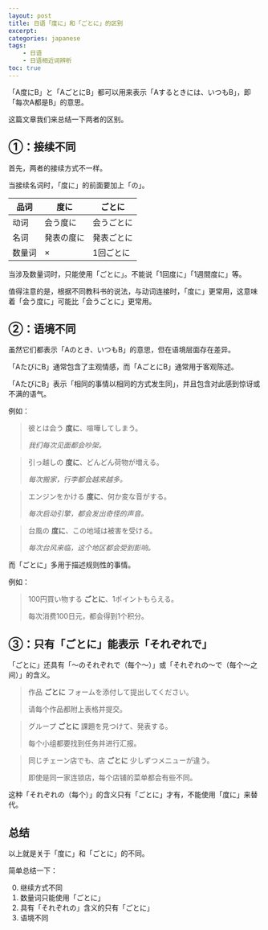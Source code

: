 ```yaml
---
layout: post
title: 日语「度に」和「ごとに」的区别
excerpt: 
categories: japanese
tags:
    - 日语
    - 日语相近词辨析
toc: true
---
```


「A度にB」と「AごとにB」都可以用来表示「Aするときには、いつもB」，即「每次A都是B」的意思。

这篇文章我们来总结一下两者的区别。

## ①：接续不同

首先，两者的接续方式不一样。

当接续名词时，「度に」的前面要加上「の」。

品词 | **度に**| **ごとに** 
---|---|--- 
动词| 会う度に| 会うごとに 
名词| 発表の度に| 発表ごとに 
数量词| × | 1回ごとに 

当涉及数量词时，只能使用「ごとに」。不能说「1回度に」「1週間度に」等。

值得注意的是，根据不同教科书的说法，与动词连接时，「度に」更常用，这意味着「会う度に」可能比「会うごとに」更常用。

## ②：语境不同

虽然它们都表示「Aのとき、いつもB」的意思，但在语境层面存在差异。

「AたびにB」通常包含了主观情感，而「AごとにB」通常用于客观陈述。

「AたびにB」表示「相同的事情以相同的方式发生同」，并且包含对此感到惊讶或不满的语气。

例如：

> 彼とは会う **度に**、喧嘩してしまう。
>
> *我们每次见面都会吵架。*

> 引っ越しの **度に**、どんどん荷物が増える。
> 
> *每次搬家，行李都会越来越多。*

> エンジンをかける **度に**、何か変な音がする。
>
> *每次启动引擎，都会发出奇怪的声音。*

> 台風の **度に**、この地域は被害を受ける。
> 
> *每次台风来临，这个地区都会受到影响。*

而「ごとに」多用于描述规则性的事情。

例如：

> 100円買い物する **ごとに**、1ポイントもらえる。
>
> 每次消费100日元，都会得到1个积分。

## ③：只有「ごとに」能表示「それぞれで」

「ごとに」还具有「～のそれぞれで<span class='more'>（每个～）</span>」或「それぞれの～で<span class='more'>（每个～之间）</span>」的含义。

> 作品 **ごとに** フォームを添付して提出してください。
> 
> 请每个作品都附上表格并提交。

> グループ **ごとに** 課題を見つけて、発表する。
>
> 每个小组都要找到任务并进行汇报。

> 同じチェーン店でも、店 **ごとに** 少しずつメニューが違う。
>
> 即使是同一家连锁店，每个店铺的菜单都会有些不同。

这种「それぞれの<span class='more'>（每个）</span>」的含义只有「ごとに」才有，不能使用「度に」来替代。

## 总结

以上就是关于「度に」和「ごとに」的不同。

简单总结一下：

0. 继续方式不同
0. 数量词只能使用「ごとに」
0. 具有「それぞれの」含义的只有「ごとに」
0. 语境不同
